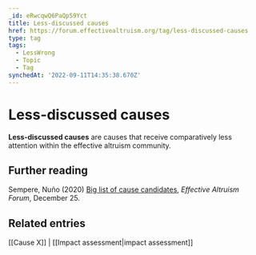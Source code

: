 ```yaml
---
_id: eRwcqwQ6PaQp59Yct
title: Less-discussed causes
href: https://forum.effectivealtruism.org/tag/less-discussed-causes
type: tag
tags:
  - LessWrong
  - Topic
  - Tag
synchedAt: '2022-09-11T14:35:38.670Z'
---
```

# Less-discussed causes

**Less-discussed causes** are causes that receive comparatively less attention within the effective altruism community.

Further reading
---------------

Sempere, Nuño (2020) [Big list of cause candidates](https://forum.effectivealtruism.org/posts/SCqRu6shoa8ySvRAa/big-list-of-cause-candidates), *Effective Altruism Forum*, December 25.

Related entries
---------------

[[Cause X]] | [[Impact assessment|impact assessment]]